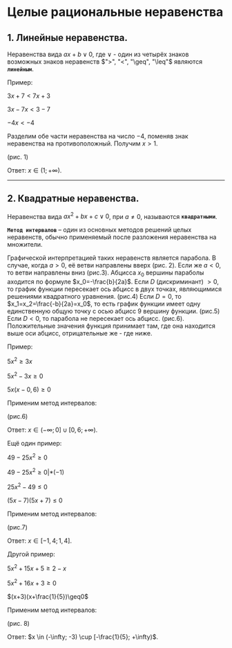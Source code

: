 # Целые рациональные неравенства

## 1. Линейные неравенства.

Неравенства вида $ax+b \vee 0$, где $\vee$ - один из четырёх знаков возможных знаков неравенств $">", "<", "\geq", "\leq"$ являются **`линейным`**.

Пример:

$3x+7<7x+3$

$3x-7x<3-7$

$-4x<-4$

Разделим обе части неравенства на число $-4$, поменяв знак неравенства на противоположный. Получим $x>1$.

(рис. 1)

Ответ: $x \in (1; +\infty)$.

***

## 2. Квадратные неравенства.

Неравенства вида $ax^2+bx+c \vee 0$, при $a \neq 0$, называются **`квадратными`**.

**`Метод интервалов`** – один из основных методов решений целых неравенств, обычно применяемый после разложения неравенства на множители.

Графической интерпретацией таких неравенств является парабола. В случае, когда $a>0$, её ветви направлены вверх (рис. 2). Если же $a<0$, то ветви направлены вниз (рис.3). Абцисса $x_0$ вершины параболы аходится по формуле $x_0=-\frac{b}{2a}$. Если $D$ (дискриминант) $>0$, то график функции пересекает ось абцисс в двух точках, являющимися решениями квадратного уравнения. (рис.4) Если $D=0$, то $x_1=x_2=\frac{-b}{2a}=x_0$, то есть график функции имеет одну единственную общую точку с осью абцисс 9 вершину функции. (рис.5) Если $D<0$, то парабола не пересекает ось абцисс. (рис.6). Положительные значения функция принимает там, где она находится выше оси абцисс, отрицательные же - где ниже.

Пример:

$5x^2 \geq 3x$

$5x^2 -3x \geq 0$

$5x(x-0,6)\geq 0$

Применим метод интервалов:

(рис.6)

Ответ: $x \in (-\infty; 0] \cup [0,6; +\infty)$.

Ещё один пример:

$49-25x^2\geq 0$

$49-25x^2\geq 0 |*(-1)$

$25x^2-49 \leq 0$

$(5x-7)(5x+7) \leq 0$

Применим метод интервалов:

(рис.7)

Ответ: $x \in [-1,4; 1,4]$.

Другой пример:

$5x^2+15x+5 \geq 2-x$

$5x^2+16x+3 \geq 0$

$(x+3)(x+\frac{1}{5})\geq0$

Применим метод интервалов:

(рис. 8)

Ответ: $x \in (-\infty; -3) \cup [-\frac{1}{5}; +\infty)$.



